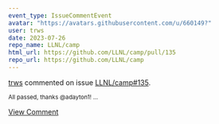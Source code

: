 ```yaml
---
event_type: IssueCommentEvent
avatar: "https://avatars.githubusercontent.com/u/660149?"
user: trws
date: 2023-07-26
repo_name: LLNL/camp
html_url: https://github.com/LLNL/camp/pull/135
repo_url: https://github.com/LLNL/camp
---
```


<a href='https://github.com/trws' target='_blank'>trws</a> commented on issue <a href='https://github.com/LLNL/camp/pull/135' target='_blank'>LLNL/camp#135</a>.

<small>All passed, thanks @adayton1! ...</small>

<a href='https://github.com/LLNL/camp/pull/135' target='_blank'>View Comment</a>